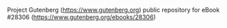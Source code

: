 Project Gutenberg (https://www.gutenberg.org) public repository for eBook #28306 (https://www.gutenberg.org/ebooks/28306)
